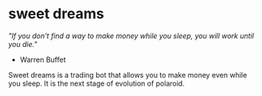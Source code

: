 # sweet dreams

_"If you don't find a way to make money while you sleep, you will work until you die."_ 

- Warren Buffet

Sweet dreams is a trading bot that allows you to make money even while you sleep. It is
the next stage of evolution of polaroid.
